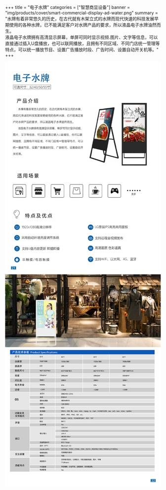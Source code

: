 +++
title = "电子水牌"
categories = ["智慧商显设备"]
banner = "img/products/cover/smart-commercial-display-ad-water.png"
summary = "水牌有着非常悠久的历史，在古代就有木架立式的水牌而现代快速的科技发展早期使用的各种水牌，已不能满足客户对水牌产品的要求，所以液晶电子水牌油然而生。<br>液晶电子水牌拥有高清显示屏幕，单屏可同时显示视频.图片、文字等信息，可以直接通过插入U盘播放，也可以联网播放，且拥有不同区域、不同门店统一管理等特点，可以统一播放节目、设置广告播放时段、广告时间、设置自动开关机等。"
+++

![alt](28.png)
![alt](29.png)
